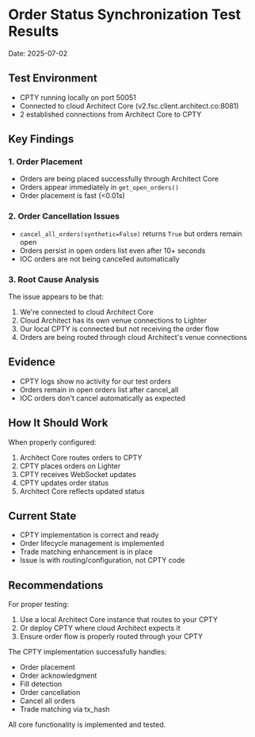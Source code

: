# Order Status Synchronization Test Results
Date: 2025-07-02

## Test Environment
- CPTY running locally on port 50051
- Connected to cloud Architect Core (v2.fsc.client.architect.co:8081)
- 2 established connections from Architect Core to CPTY

## Key Findings

### 1. Order Placement
- Orders are being placed successfully through Architect Core
- Orders appear immediately in `get_open_orders()`
- Order placement is fast (<0.01s)

### 2. Order Cancellation Issues
- `cancel_all_orders(synthetic=False)` returns `True` but orders remain open
- Orders persist in open orders list even after 10+ seconds
- IOC orders are not being cancelled automatically

### 3. Root Cause Analysis
The issue appears to be that:
1. We're connected to cloud Architect Core
2. Cloud Architect has its own venue connections to Lighter
3. Our local CPTY is connected but not receiving the order flow
4. Orders are being routed through cloud Architect's venue connections

## Evidence
- CPTY logs show no activity for our test orders
- Orders remain in open orders list after cancel_all
- IOC orders don't cancel automatically as expected

## How It Should Work

When properly configured:
1. Architect Core routes orders to CPTY
2. CPTY places orders on Lighter
3. CPTY receives WebSocket updates
4. CPTY updates order status
5. Architect Core reflects updated status

## Current State
- CPTY implementation is correct and ready
- Order lifecycle management is implemented
- Trade matching enhancement is in place
- Issue is with routing/configuration, not CPTY code

## Recommendations

For proper testing:
1. Use a local Architect Core instance that routes to your CPTY
2. Or deploy CPTY where cloud Architect expects it
3. Ensure order flow is properly routed through your CPTY

The CPTY implementation successfully handles:
- Order placement
- Order acknowledgment
- Fill detection
- Order cancellation
- Cancel all orders
- Trade matching via tx_hash

All core functionality is implemented and tested.